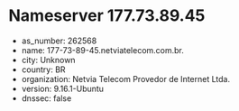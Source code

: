 # Nameserver 177.73.89.45

* as_number: 262568
* name: 177-73-89-45.netviatelecom.com.br.
* city: Unknown
* country: BR
* organization: Netvia Telecom Provedor de Internet Ltda.
* version: 9.16.1-Ubuntu
* dnssec: false
